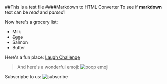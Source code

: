 <!-- BH64-->
<!-- 9h7m-->
##This is a test file
####Markdown to HTML Converter
To see if **markdown** text can be _read_ and _parsed_!

Now here's a grocery list:

* Milk
* ~~Eggs~~
* Salmon
* Butter

Here's a fun place: [Laugh Challenge](https://www.youtube.com/watch?v=eHl7jMIFDpU)

>And here's a wonderful emoji: ![poop emoji](https://cdn.shopify.com/s/files/1/1061/1924/products/Poop_Emoji_7b204f05-eec6-4496-91b1-351acc03d2c7_large.png?v=1480481059)

Subscripbe to us: ![subscribe](https://techcrunch.com/wp-content/uploads/2018/01/giphy1.gif?w=730&crop=1)
